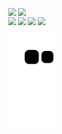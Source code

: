 <div>
  <img height="180em" src="https://github-readme-stats.vercel.app/api?username=BarbosaCaio&show_icons=true&theme=github_dark&include_all_commits=true&count_private=true"/>
  <img height="180em" src="https://github-readme-stats.vercel.app/api/top-langs/?username=BarbosaCaio&layout=compact&langs_count=7&theme=github_dark"/>
</div>
  
<div> 
  <a href="https://www.instagram.com/itzcaio/" target="_blank"><img src="https://img.shields.io/badge/-Instagram-%23E4405F?style=for-the-badge&logo=instagram&logoColor=white" target="_blank"></a>
  <a href="https://discord.gg/MwXdGc3C7S" target="_blank"><img src="https://img.shields.io/badge/Discord-7289DA?style=for-the-badge&logo=discord&logoColor=white" target="_blank"></a> 
  <a href = "mailto:caiiohenrique2004@gmail.com"><img src="https://img.shields.io/badge/-Gmail-%23333?style=for-the-badge&logo=gmail&logoColor=white" target="_blank"></a>
  <a href="https://www.linkedin.com/in/caio-henrique-a4590620a" target="_blank"><img src="https://img.shields.io/badge/-LinkedIn-%230077B5?style=for-the-badge&logo=linkedin&logoColor=white" target="_blank"></a> 
</div>

<div> 
 
  ![Snake animation](https://github.com/BarbosaCaio/BarbosaCaio/blob/output/github-contribution-grid-snake.svg)
 
</div>
